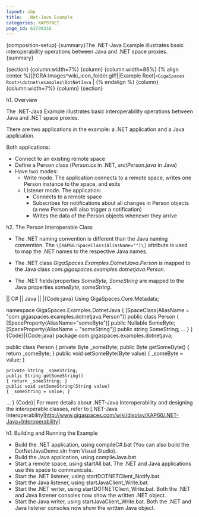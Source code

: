 ```yaml
---
layout: sbp
title:  .Net-Java Example
categories: XAP97NET
page_id: 63799316
---
```


{composition-setup}
{summary}The .NET-Java  Example illustrates basic interoperability operations between Java and .NET space proxies.{summary}

{section}
{column:width=7%}
{column}
{column:width=86%}
{% align center %}||!GRA:Images^wiki_icon_folder.gif!||Example Root|`<GigaSpaces Root>\dotnet\examples\DotNetJava` |
{% endalign %}
{column}
{column:width=7%}
{column}
{section}

h1. Overview

The .NET-Java  Example illustrates basic interoperability operations between Java and .NET space proxies.

There are two applications in the example: a .NET application and a Java application.

Both applications:
- Connect to an existing remote space
- Define a Person class (*Person.cs* in .NET, *src\Person.java* in Java)
- Have two modes:
    - Write mode. The application connects to a remote space, writes one Person instance to the space, and exits
    - Listener mode. The application:
        - Connects to a remote space
        - Subscribes for notifications about all changes in Person objects (a new Person will also trigger a notification)
        - Writes the data of the Person objects whenever they arrive

h2. The Person Interoperable Class

- The .NET naming convention is different than the Java naming convention.
The `\[XAP66:SpaceClass(AliasName="")\]` attribute is used to map the .NET names to the respective Java names.

- The .NET class *GigaSpaces.Examples.DotnetJava.Person* is mapped to the Java class *com.gigaspaces.examples.dotnetjava.Person*.

- The .NET fields/properties *SomeByte, SomeString* are mapped to the Java properties *someByte, someString*.


|| C# || Java ||
|{Code:java}
Using GigaSpaces.Core.Metadata;

namespace GigaSpaces.Examples.DotnetJava
{
    [SpaceClass(AliasName = "com.gigaspaces.examples.dotnetjava.Person")]
    public class Person
    {
    [SpaceProperty(AliasName="someByte")]
    public Nullable<byte> SomeByte;
    [SpaceProperty(AliasName = "someString")]
    public string SomeString;
...
    }
}
{Code}|{Code:java}
package com.gigaspaces.examples.dotnetjava;

public class Person
{
    private Byte _someByte;
    public Byte getSomeByte()
    { return _someByte; }
    public void setSomeByte(Byte value)
    { _someByte = value; }

    private String _someString;
    public String getSomeString()
    { return _someString; }
    public void setSomeString(String value)
    { _someString = value; }
...
}
{Code}|
For more details about .NET-Java Interoperability and designing the interoperable classes, refer to [.NET-Java Interoperability|http://www.gigaspaces.com/wiki/display/XAP66/.NET-Java+Interoperability]

h1. Building and Running the Example
- Build the .NET application, using compileC#.bat (You can also build the DotNetJavaDemo.sln from Visual Studio).
- Build the Java application, using compileJava.bat.
- Start a remote space, using startAll.bat. The .NET and Java applications use this space to communicate.
- Start the .NET listener, using startDOTNETClient_Notify.bat.
- Start the Java listener, using startJavaClient_Write.bat.
- Start the .NET writer, using startDOTNETClient_Write.bat. Both the .NET and Java listener consoles now show the written .NET object.
- Start the Java writer, using startJavaClient_Write.bat. Both the .NET and Java listener consoles now show the written Java object.